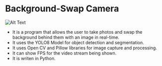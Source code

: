# Background-Swap Camera

![Alt Text](BSC-demo.gif)

- It is a program that allows the user to take photos and swap the background behind them with an image in real-time.
- It uses the YOLO8 Model for object detection and segmentation.
- It uses Open CV and Pillow libraries for image capture and processing.
- It can show FPS for the video stream being shown.
- It is writen in Python.


